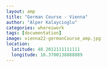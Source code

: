 ```yaml
---
layout: amp
title: "German Course - Vienna"
author: "Alper Kalaycioglu"
categories: whereiwork
tags: [documentation]
image: vienna22-germanCourse_amp.jpg
location:
  latitude: 48.2012111111111
  longitude: 16.3700138888889
---
```

